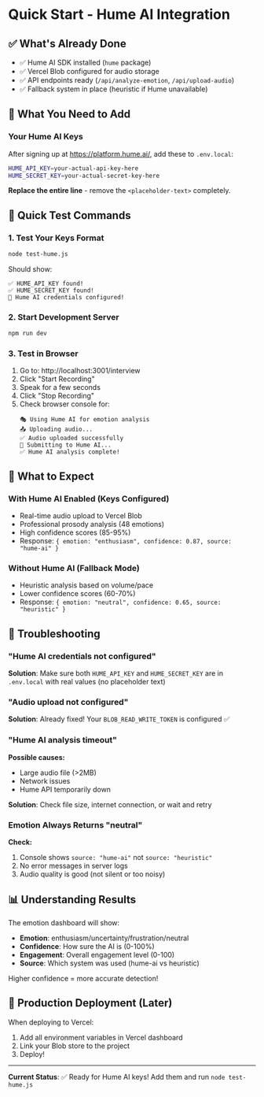 # Quick Start - Hume AI Integration

## ✅ What's Already Done

- ✅ Hume AI SDK installed (`hume` package)
- ✅ Vercel Blob configured for audio storage
- ✅ API endpoints ready (`/api/analyze-emotion`, `/api/upload-audio`)
- ✅ Fallback system in place (heuristic if Hume unavailable)

## 🔑 What You Need to Add

### Your Hume AI Keys

After signing up at https://platform.hume.ai/, add these to `.env.local`:

```bash
HUME_API_KEY=your-actual-api-key-here
HUME_SECRET_KEY=your-actual-secret-key-here
```

**Replace the entire line** - remove the `<placeholder-text>` completely.

## 🧪 Quick Test Commands

### 1. Test Your Keys Format
```bash
node test-hume.js
```

Should show:
```
✅ HUME_API_KEY found!
✅ HUME_SECRET_KEY found!
🎉 Hume AI credentials configured!
```

### 2. Start Development Server
```bash
npm run dev
```

### 3. Test in Browser
1. Go to: http://localhost:3001/interview
2. Click "Start Recording"
3. Speak for a few seconds
4. Click "Stop Recording"
5. Check browser console for:
   ```
   🎭 Using Hume AI for emotion analysis
   📤 Uploading audio...
   ✅ Audio uploaded successfully
   🎤 Submitting to Hume AI...
   ✅ Hume AI analysis complete!
   ```

## 🎯 What to Expect

### With Hume AI Enabled (Keys Configured)
- Real-time audio upload to Vercel Blob
- Professional prosody analysis (48 emotions)
- High confidence scores (85-95%)
- Response: `{ emotion: "enthusiasm", confidence: 0.87, source: "hume-ai" }`

### Without Hume AI (Fallback Mode)
- Heuristic analysis based on volume/pace
- Lower confidence scores (60-70%)
- Response: `{ emotion: "neutral", confidence: 0.65, source: "heuristic" }`

## 🔧 Troubleshooting

### "Hume AI credentials not configured"
**Solution**: Make sure both `HUME_API_KEY` and `HUME_SECRET_KEY` are in `.env.local` with real values (no placeholder text)

### "Audio upload not configured"
**Solution**: Already fixed! Your `BLOB_READ_WRITE_TOKEN` is configured ✅

### "Hume AI analysis timeout"
**Possible causes:**
- Large audio file (>2MB)
- Network issues
- Hume API temporarily down

**Solution**: Check file size, internet connection, or wait and retry

### Emotion Always Returns "neutral"
**Check:**
1. Console shows `source: "hume-ai"` not `source: "heuristic"`
2. No error messages in server logs
3. Audio quality is good (not silent or too noisy)

## 📊 Understanding Results

The emotion dashboard will show:
- **Emotion**: enthusiasm/uncertainty/frustration/neutral
- **Confidence**: How sure the AI is (0-100%)
- **Engagement**: Overall engagement level (0-100)
- **Source**: Which system was used (hume-ai vs heuristic)

Higher confidence = more accurate detection!

## 🚀 Production Deployment (Later)

When deploying to Vercel:
1. Add all environment variables in Vercel dashboard
2. Link your Blob store to the project
3. Deploy!

---

**Current Status**: ✅ Ready for Hume AI keys! Add them and run `node test-hume.js`
